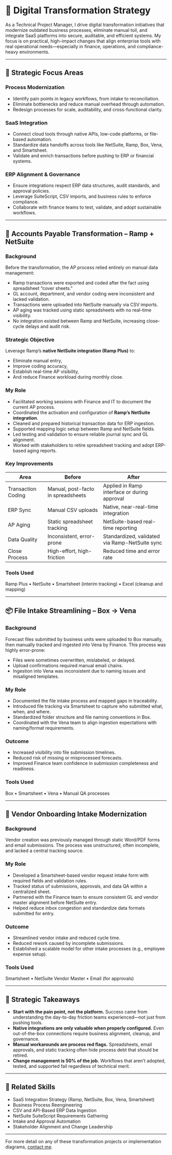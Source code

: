 # 🚀 Digital Transformation Strategy

As a Technical Project Manager, I drive digital transformation initiatives that modernize outdated business processes, eliminate manual toil, and integrate SaaS platforms into secure, auditable, and efficient systems. My focus is on practical, high-impact changes that align enterprise tools with real operational needs—especially in finance, operations, and compliance-heavy environments.

---

## 🧭 Strategic Focus Areas

### Process Modernization
- Identify pain points in legacy workflows, from intake to reconciliation.
- Eliminate bottlenecks and reduce manual overhead through automation.
- Redesign processes for scale, auditability, and cross-functional clarity.

### SaaS Integration
- Connect cloud tools through native APIs, low-code platforms, or file-based automation.
- Standardize data handoffs across tools like NetSuite, Ramp, Box, Vena, and Smartsheet.
- Validate and enrich transactions before pushing to ERP or financial systems.

### ERP Alignment & Governance
- Ensure integrations respect ERP data structures, audit standards, and approval policies.
- Leverage SuiteScript, CSV imports, and business rules to enforce compliance.
- Collaborate with finance teams to test, validate, and adopt sustainable workflows.

---

## 📌 Accounts Payable Transformation – Ramp + NetSuite

### Background  
Before the transformation, the AP process relied entirely on manual data management:

- Ramp transactions were exported and coded after the fact using spreadsheet “cover sheets.”
- GL account, department, and vendor coding were inconsistent and lacked validation.
- Transactions were uploaded into NetSuite manually via CSV imports.
- AP aging was tracked using static spreadsheets with no real-time visibility.
- No integration existed between Ramp and NetSuite, increasing close-cycle delays and audit risk.

### Strategic Objective  
Leverage Ramp’s **native NetSuite integration (Ramp Plus)** to:
- Eliminate manual entry,
- Improve coding accuracy,
- Establish real-time AP visibility,
- And reduce Finance workload during monthly close.

### My Role  
- Facilitated working sessions with Finance and IT to document the current AP process.
- Coordinated the activation and configuration of **Ramp’s NetSuite integration**.
- Cleaned and prepared historical transaction data for ERP ingestion.
- Supported mapping logic setup between Ramp and NetSuite fields.
- Led testing and validation to ensure reliable journal sync and GL alignment.
- Worked with stakeholders to retire spreadsheet tracking and adopt ERP-based aging reports.

### Key Improvements  
| Area | Before | After |
|------|--------|-------|
| Transaction Coding | Manual, post-facto in spreadsheets | Applied in Ramp interface or during approval |
| ERP Sync | Manual CSV uploads | Native, near-real-time integration |
| AP Aging | Static spreadsheet tracking | NetSuite-based real-time reporting |
| Data Quality | Inconsistent, error-prone | Standardized, validated via Ramp-NetSuite sync |
| Close Process | High-effort, high-friction | Reduced time and error rate |

### Tools Used  
Ramp Plus • NetSuite • Smartsheet (interim tracking) • Excel (cleanup and mapping)

---

## 📦 File Intake Streamlining – Box → Vena

### Background  
Forecast files submitted by business units were uploaded to Box manually, then manually tracked and ingested into Vena by Finance. This process was highly error-prone:

- Files were sometimes overwritten, mislabeled, or delayed.
- Upload confirmations required manual email chains.
- Ingestion into Vena was inconsistent due to naming issues and misaligned templates.

### My Role  
- Documented the file intake process and mapped gaps in traceability.
- Introduced file tracking via Smartsheet to capture who submitted what, when, and where.
- Standardized folder structure and file naming conventions in Box.
- Coordinated with the Vena team to align ingestion expectations with naming/format requirements.

### Outcome  
- Increased visibility into file submission timelines.
- Reduced risk of missing or misprocessed forecasts.
- Improved Finance team confidence in submission completeness and readiness.

### Tools Used  
Box • Smartsheet • Vena • Manual QA processes

---

## 🧾 Vendor Onboarding Intake Modernization

### Background  
Vendor creation was previously managed through static Word/PDF forms and email submissions. The process was unstructured, often incomplete, and lacked a central tracking source.

### My Role  
- Developed a Smartsheet-based vendor request intake form with required fields and validation rules.
- Tracked status of submissions, approvals, and data QA within a centralized sheet.
- Partnered with the Finance team to ensure consistent GL and vendor master alignment before NetSuite entry.
- Helped reduce inbox congestion and standardize data formats submitted for entry.

### Outcome  
- Streamlined vendor intake and reduced cycle time.
- Reduced rework caused by incomplete submissions.
- Established a scalable model for other intake processes (e.g., employee expense setup).

### Tools Used  
Smartsheet • NetSuite Vendor Master • Email (for approvals)

---

## 🧠 Strategic Takeaways

- **Start with the pain point, not the platform.** Success came from understanding the day-to-day friction teams experienced—not just from pushing tools.
- **Native integrations are only valuable when properly configured.** Even out-of-the-box connections require business alignment, cleanup, and governance.
- **Manual workarounds are process red flags.** Spreadsheets, email approvals, and static tracking often hide process debt that should be retired.
- **Change management is 50% of the job.** Workflows that aren’t adopted, tested, and supported fail regardless of technical merit.

---

## 🧰 Related Skills

- SaaS Integration Strategy (Ramp, NetSuite, Box, Vena, Smartsheet)
- Business Process Reengineering
- CSV and API-Based ERP Data Ingestion
- NetSuite SuiteScript Requirements Gathering
- Intake and Approval Automation
- Stakeholder Alignment and Change Leadership

---

For more detail on any of these transformation projects or implementation diagrams, [contact me](../contact/index.md).
